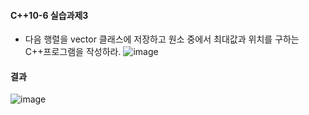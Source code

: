 #### C++10-6 실습과제3
  * 다음 행렬을 vector 클래스에 저장하고 원소 중에서 최대값과 위치를 구하는 C++프로그램을 작성하라.
![image](https://github.com/user-attachments/assets/c9e0bb32-9612-4e59-9644-3ceee9e95e3e)
#### 결과
![image](https://github.com/user-attachments/assets/fa087629-43c6-4417-b3ac-1677493d49a2)
